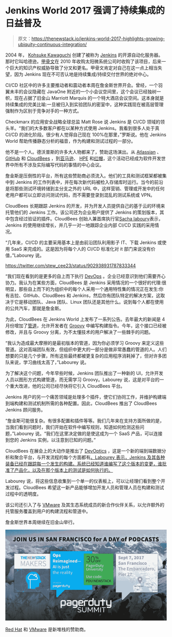 # Jenkins World 2017 强调了持续集成的日益普及

> 原文：<https://thenewstack.io/jenkins-world-2017-highlights-growing-ubiquity-continuous-integration/>

2004 年， [Kohsuke Kawaguchi](http://kohsuke.org/) 创建了被称为 [Jenkins](https://jenkins.io/) 的开源自动化服务器。那时它叫哈德逊。[甲骨文](http://www.oracle.com)在 2010 年收购太阳微系统公司时收购了该项目，后来一个巨大的知识产权威胁导致了分叉和更名。甲骨文肯定对自己在这一点上相当失望，因为 Jenkins 现在不可否认地是持续集成/持续交付世界的绝对中心。

CI/CD 社区中的许多主要推动者和震动者本周在詹金斯世界开会。曾经，一个羽翼未丰的会议隐藏在 JavaOne 附近的一个小会议空间里，这个会议已经独树一帜，现在占据了旧金山 Marriott Marquis 的一个特大酒店会议空间。这本身就是持续集成的完美比喻:一旦被归入到实验团队的密室中，这种实践现在被高层管理强制作为区别于竞争对手的一种方式。

Checkmarx 的应用安全战略全球总监 Matt Rose 说 Jenkins 是 CI/CD 领域的领头羊。“我们的大多数客户都在以某种方式使用 Jenkins。我看到很多人处于真 CI/CD 的进化阶段。很少有人觉得自己现在 100%在那里，”罗斯说。他在 Jenkins World 帮助传播静态分析的福音，作为构建和测试过程的一部分。

他不是一个人。德沃普斯的许多大人物都来了，赞助这场演出。从 [Atlassian](https://www.atlassian.com/) 、 [GitHub](https://www.github.com) 和 [CloudBees](https://www.cloudbees.com/) ，到[亚马逊](https://aws.amazon.com/)、 [HPE](https://www.hpe.com/us/en/home.html) 和[红帽](https://www.openshift.com/)，这个活动已经成为软件开发世界中所有不涉及实际编写代码的事情的中心会议。

詹金斯是压倒性的平台，所有这些赞助商必须流入。他们的工具和测试框架都被集中到 Jenkins 的工作列表中，并在每次新代码被检入存储库时运行。当今的前沿是将那些测试环境转储到主分支之外的 URL 中，这样营销、管理或开发中的任何老用户都可以立即访问测试代码，而不需要登录到混乱的测试系统或 VPN。

CloudBees 长期跟踪 Jenkins 的开发，并为开发人员提供自己的基于云的环境来托管他们的 Jenkins 工作。该公司还为企业用户提供了 Jenkins 的策划版本，其中包含经过验证的插件。CloudBees 创始人兼首席执行官[Sacha laboury](https://www.cloudbees.com/team/sacha-labourey)表示，Jenkins 的使用继续增长，并几乎一对一地跟踪企业内部 CI/CD 实践的采用情况。

“几年来，CI/CD 的主要采用基本上是由前沿团队利用影子 IT、下载 Jenkins 或使用 SaaS 来完成的。这是因为将每个人的 CI/CD 标准化对 it 部门来说没有价值，”Labourey 说。

https://twitter.com/stew_cee23/status/902938931787833344

“我们现在看到的是更多的自上而下执行 [DevOps](/category/devops/) 。企业已经意识到他们需要齐心协力。我认为在某些方面，CloudBees 是 Jenkins 采用情况的一个很好的代理:很明显，那些自上而下的为组织中的每个人采用一个通用特性集的情况正在发生:你有吉拉、GitHub、CloudBees 和 Jenkins，然后你有团队特定的解决方案，这取决于它是移动团队、Java 团队、Linux 团队还是其他什么。说到每个人都在使用的公共汽车，那就是詹金斯。

为此，CloudBees 在 Jenkins World 上发布了一系列公告。去年最大的新闻是 4 月份增加了[管道](https://jenkins.io/doc/book/pipeline/)，允许开发者在 [Groovy](http://groovy-lang.org/) 中编写构建指令。今年，这个接口已经被修改，并且与 Groovy 分离，为不太懂技术的用户解决了一些棘手的问题。

“我认为造成最大摩擦的是最初版本的管道，因为你必须学习 Groovy 来定义这些管道。这对高端团队有效，但组织中更大的一部分是做非常愚蠢的管道的人。人们想要的只是几个步骤，所有这些最终都被更复杂的应用程序消耗掉了，但对许多团队来说，学习曲线太高了，”Labourey 说。

为了解决这个问题，今年早些时候，Jenkins 团队推出了一种新的 UI，允许开发人员以图形方式构建管道，而无需学习 Groovy。Labourey 说，这是对平台的一个重大改进，他的公司已经尽快将它引入 CloudBees 平台。

Jenkins 用户的另一个痛苦领域是处理多个插件，使它们协同工作，并维护构建端到端构建和测试机制所需的各种配置。因此，CloudBees 推出了 CloudBees Jenkins 顾问服务。

“詹金斯可能很复杂。有很多配置和插件等等。我们几年来在支持方面所做的是，当我们看到问题时，我们开始在软件中编写规则，知道如何检测这些问题，”Labourey 说。“我们在这里决定做的是使这成为一个 SaaS 产品，可以连接到您的 Jenkins 实例，以注意到已知的问题。”

CloudBees 在展会上的大动作是推出了 [DevOptics](https://www.cloudbees.com/products/cloudbees-devoptics) ，这是一个新的端到端数据分析和聚合平台，与开发流程的每个方面都有[。Labourey 表示，Jenkins 及其各种装备已经在跟踪每一个发生的构建。系统已经知道谁编写了这个版本的变更，谁批准了产品化，以及在那个版本上的测试是如何执行的。](http://sdtimes.com/cloudbees-devoptics-jenkins-world/)

Labourey 说，将这些信息收集到一个单一的仪表板上，可以让经理们看到整个开发过程。CloudBees 希望这一新产品能够增加开发人员和管理人员在构建和测试过程中的透明度。

该公司还引入了与 [VMware](https://www.vmware.com/cloud-solutions/app-modernization/cloud-native-apps.html) 及其生态系统成员的新合作伙伴关系，以允许额外的托管服务覆盖到用户的构建流程和管道中。

詹金斯世界本周继续在旧金山举行。

[![](img/035f781299a0ef3abc9421b5534f4d43.png)](https://www.pagerduty.com/summit/)

[Red Hat](https://www.openshift.com/) 和 [VMware](https://www.vmware.com/cloud-solutions/app-modernization/cloud-native-apps.html) 是新堆栈的赞助商。

<svg xmlns:xlink="http://www.w3.org/1999/xlink" viewBox="0 0 68 31" version="1.1"><title>Group</title> <desc>Created with Sketch.</desc></svg>